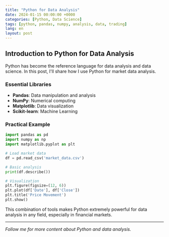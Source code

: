 ```yaml
---
title: "Python for Data Analysis"
date: 2024-01-15 00:00:00 +0000
categories: [Python, Data Science]
tags: [python, pandas, numpy, analysis, data, trading]
lang: en
layout: post
---
```


## Introduction to Python for Data Analysis

Python has become the reference language for data analysis and data science. In this post, I'll share how I use Python for market data analysis.

### Essential Libraries

- **Pandas**: Data manipulation and analysis
- **NumPy**: Numerical computing
- **Matplotlib**: Data visualization
- **Scikit-learn**: Machine Learning

### Practical Example

```python
import pandas as pd
import numpy as np
import matplotlib.pyplot as plt

# Load market data
df = pd.read_csv('market_data.csv')

# Basic analysis
print(df.describe())

# Visualization
plt.figure(figsize=(12, 6))
plt.plot(df['Date'], df['Close'])
plt.title('Price Movement')
plt.show()
```

This combination of tools makes Python extremely powerful for data analysis in any field, especially in financial markets.

---

*Follow me for more content about Python and data analysis.*